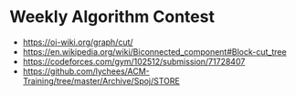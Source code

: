 # Weekly Algorithm Contest 

- https://oi-wiki.org/graph/cut/
- https://en.wikipedia.org/wiki/Biconnected_component#Block-cut_tree
- https://codeforces.com/gym/102512/submission/71728407
- https://github.com/lychees/ACM-Training/tree/master/Archive/Spoj/STORE

